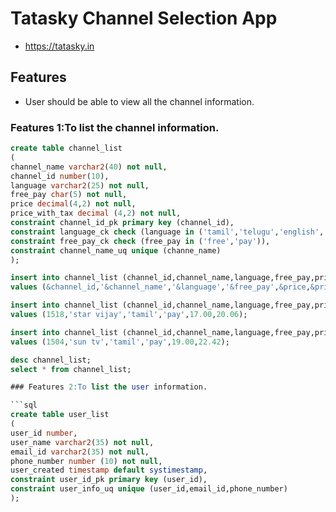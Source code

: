 # Tatasky Channel Selection App

* https://tatasky.in

## Features

* User should be able to view all the channel information.

### Features 1:To list the channel information.

```sql
create table channel_list
(
channel_name varchar2(40) not null,
channel_id number(10),
language varchar2(25) not null,
free_pay char(5) not null,
price decimal(4,2) not null,
price_with_tax decimal (4,2) not null,
constraint channel_id_pk primary key (channel_id),
constraint language_ck check (language in ('tamil','telugu','english','hindi')),
constraint free_pay_ck check (free_pay in ('free','pay')),
constraint channel_name_uq unique (channe_name)                                          
);

insert into channel_list (channel_id,channel_name,language,free_pay,price,price_with_tax)
values (&channel_id,'&channel_name','&language','&free_pay',&price,&price_with_tax);

insert into channel_list (channel_id,channel_name,language,free_pay,price,price_with_tax)
values (1518,'star vijay','tamil','pay',17.00,20.06);

insert into channel_list (channel_id,channel_name,language,free_pay,price,price_with_tax)
values (1504,'sun tv','tamil','pay',19.00,22.42);

desc channel_list;
select * from channel_list;

### Features 2:To list the user information.

```sql
create table user_list
(
user_id number,
user_name varchar2(35) not null,
email_id varchar2(35) not null,
phone_number number (10) not null,
user_created timestamp default systimestamp,
constraint user_id_pk primary key (user_id),
constraint user_info_uq unique (user_id,email_id,phone_number)
);

